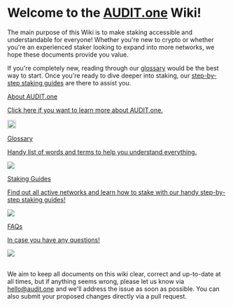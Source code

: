 # Welcome to the [AUDIT.one](https://audit.one) Wiki!

The main purpose of this Wiki is to make staking accessible and understandable for everyone! Whether you're new to crypto or whether you're an experienced staker looking to expand into more networks, we hope these documents provide you value. <br>

If you're completely new, reading through our [glossary](Glossary.md) would be the best way to start. Once you're ready to dive deeper into staking, our [step-by-step staking guides](Networks.md) are there to assist you. <br>


<div class="maincard">
  <a href="https://audit-docs.auditdev.workers.dev/about_AUDIT.one/" target="_self">
   <div class="card">
      <div>
         <p class="heading">About AUDIT.one</p>
         <p>Click here if you want to learn more about AUDIT.one.</p>
      </div>
      <img width="20" src="../assets/images/Favicon grijs rond.svg" /> 
   </div></a>
 <a href="https://audit-docs.auditdev.workers.dev/Glossary/" target="_self">
   <div class="card">
      <div>
          <p class="heading">Glossary</p>
         <p> Handy list of words and terms to help you understand everything.</p>
      </div>
      <img src="../assets/images/Glossary.png" /> 
   </div></a>
</div></a>
<div class="maincard">
     <a href="https://audit-docs.auditdev.workers.dev/Networks/" target="_self">
   <div class="card">
      <div>
          <p class="heading">Staking Guides</p>
         <p> Find out all active networks and learn how to stake with our handy step-by-step staking guides! </p>
      </div>
      <img src="../assets/images/cardtwo.png" />  
   </div></a> 

   <a href="https://audit-docs.auditdev.workers.dev/FAQ/" target="_self">
   <div class="card">
      <div>
          <p class="heading">FAQs</p>
         <p>In case you have any questions!</p>
      </div>
      <img src="../assets/images/cardseven.png" />  
   </div></a>
</div>

<br>

We aim to keep all documents on this wiki clear, correct and up-to-date at all times, but if anything seems wrong, please let us know via hello@audit.one and we'll address the issue as soon as possible. You can also submit your proposed changes directly via a pull request.
